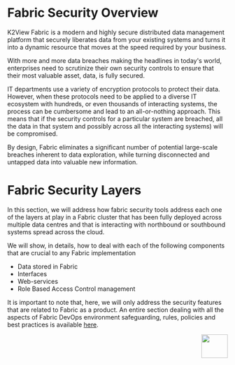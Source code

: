 # **Fabric Security Overview** 



K2View Fabric is a modern and highly secure distributed data management platform that securely liberates data from your existing systems and turns it into a dynamic resource that moves at the speed required by your business.

With more and more data breaches making the headlines in today's world, enterprises need to scrutinize their own security controls to ensure that their most valuable asset, data, is fully secured. 


 IT departments use a variety of encryption protocols to protect their data. However, when these protocols need to be applied to a diverse IT ecosystem with hundreds, or even thousands of interacting systems, the process can be cumbersome and lead to an all-or-nothing approach. This means that if the security controls for a particular system are breached, all the data in that system and possibly across all the interacting systems) will be compromised. 

By design, Fabric eliminates a significant number of potential large-scale breaches inherent to data exploration, while turning disconnected and untapped data into valuable new information.



 # **Fabric Security Layers** 

In this section, we will address how fabric security tools address each one of the layers at play in a Fabric cluster that has been fully deployed across multiple data centres and that is interacting with northbound or southbound systems spread across the cloud. 

We will show, in details, how to deal with each of the following components that are crucial to any Fabric implementation 

- Data stored in Fabric
- Interfaces 
- Web-services
- Role Based Access Control management

It is important to note that, here, we will only address the security features that are related to Fabric as a product. An entire section dealing with all the aspects of Fabric DevOps environment safeguarding, rules, policies and best practices is available [here](/articles/99_fabric_infras/devops/01_fabric_security_overview.md).   



[<img align="right" width="60" height="54" src="/articles/images/Next.png">](/articles/26_fabric_security/02_fabric_entities_design.md) 
